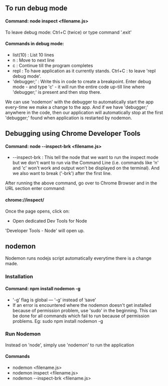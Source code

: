 ## To run debug mode
#### Command: node inspect <filename.js>
To leave debug mode: Ctrl+C (twice) or type command '.exit'

#### Commands in debug mode:

* list(10)    :   List 10 lines
* n           :   Move to next line
* c           :   Continue till the program completes
* repl        :   To have application as it currently stands. Ctrl+C : to leave 'repl debug mode'.
* 'debugger;' :   Write this in code to create a breakpoint. Enter debug mode - and type 'c' - it will run the entire code up-till line where 'debugger;' is present and then stop there.

We can use 'nodemon' with the debugger to automatically start the app every-time we make a change to the app. And if we have 'debugger;' anywhere in the code, then our application will automatically stop at the first 'debugger;' found when application is restarted by nodemon.

## Debugging using Chrome Developer Tools
#### Command: node --inspect-brk <filename.js>

* --inspect-brk : This tell the node that we want to run the inspect mode but we don't want to run via the Command Line (i.e. commands like 'n' and 'c' won't work and output won't be displayed on the terminal). And we also want to break ('-brk') after the first line.

After running the above command, go over to Chrome Browser and in the URL section enter command:

#### chrome://inspect/

Once the page opens, click on:
* Open dedicated Dev Tools for Node

'Developer Tools - Node' will open up.

## nodemon
Nodemon runs nodejs script automatically everytime there is a change made.

### Installation
#### Command: npm install nodemon -g

 * '-g’ flag is global — ‘-g’ instead of ’save'
* If an error is encountered where the nodemon doesn't get installed because of permission problem, use 'sudo' in the beginning. This can be done for all commands which fail to run because of permission problems.
Eg: sudo npm install nodemon -g

### Run Nodemon
Instead on 'node', simply use 'nodemon' to run the application
#### Commands
* nodemon <filename.js>
* nodemon inspect <filename.js>
* nodemon --inspect-brk <filename.js>
